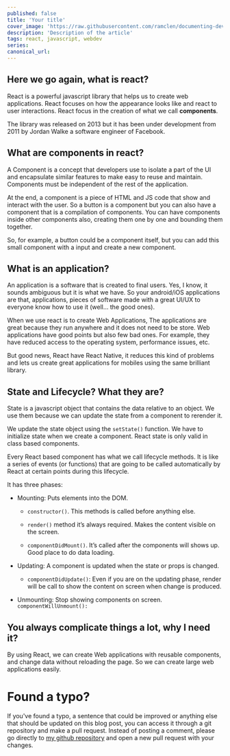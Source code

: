 ```yaml
---
published: false
title: 'Your title'
cover_image: 'https://raw.githubusercontent.com/ramclen/documenting-dev/master/blog-posts/understanding-react/assets/react-logo.jpeg'
description: 'Description of the article'
tags: react, javascript, webdev
series:
canonical_url:
---
```


## Here we go again, what is react?

React is a powerful javascript library that helps us to create web applications. React focuses on how the appearance looks like and react to user interactions. React focus in the creation of what we call **components**.

The library was released on 2013 but it has been under development from 2011 by Jordan Walke a software engineer of Facebook.

## What are components in react?

A Component is a concept that developers use to isolate a part of the UI and encapsulate similar features to make easy to reuse and maintain. Components must be independent of the rest of the application.

At the end, a component is a piece of HTML and JS code that show and interact with the user. So a button is a component but you can also have a component that is a compilation of components. You can have components inside other components also, creating them one by one and bounding them together.

So, for example, a button could be a component itself, but you can add this small component with a input and create a new component.

## What is an application?

An application is a software that is created to final users. Yes, I know, it sounds ambiguous but it is what we have. So your android/iOS applications are that, applications, pieces of software made with a great UI/UX to everyone know how to use it (well... the good ones).

When we use react is to create Web Applications, The applications are great because they run anywhere and it does not need to be store. Web applications have good points but also few bad ones. For example, they have reduced access to the operating system, performance issues, etc.

But good news, React have React Native, it reduces this kind of problems and lets us create great applications for mobiles using the same brilliant library.

## State and Lifecycle? What they are?

State is a javascript object that contains the data relative to an object. We use them because we can update the state from a component to rerender it.

We update the state object using the `setState()` function. We have to initialize state when we create a component. React state is only valid in class based components.

Every React based component has what we call lifecycle methods. It is like a series of events (or functions) that are going to be called automatically by React at certain points during this lifecycle.

It has three phases:

- Mounting: Puts elements into the DOM.

  - `constructor()`. This methods is called before anything else.

  - `render()` method it’s always required. Makes the content visible on the screen.

  - `componentDidMount()`. It’s called after the components will shows up. Good place to do data loading.

- Updating: A component is updated when the state or props is changed.

  - `componentDidUpdate()`: Even if you are on the updating phase, render will be call to show the content on screen when change is produced.

- Unmounting: Stop showing components on screen.
  `componentWillUnmount():`

## You always complicate things a lot, why I need it?

By using React, we can create Web applications with reusable components, and change data without reloading the page. So we can create large web applications easily.

# Found a typo?

If you've found a typo, a sentence that could be improved or anything else that should be updated on this blog post, you can access it through a git repository and make a pull request. Instead of posting a comment, please go directly to [my github repository](https://github.com/ramclen/documenting-dev) and open a new pull request with your changes.

